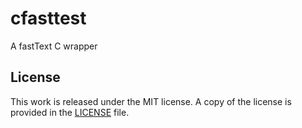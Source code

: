 # cfasttest

A fastText C wrapper

## License

This work is released under the MIT license. A copy of the license is provided in the [LICENSE](./LICENSE) file.
